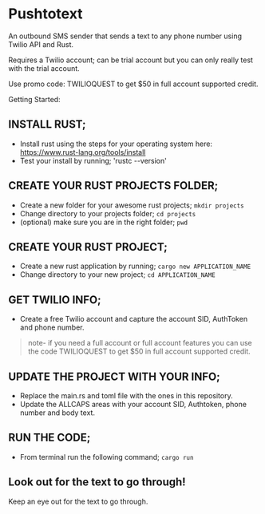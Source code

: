 # Pushtotext
An outbound SMS sender that sends a text to any phone number using Twilio API and Rust.

Requires a Twilio account; can be trial account but you can only really test with the trial account.

Use promo code: TWILIOQUEST to get $50 in full account supported credit.


Getting Started:

## INSTALL RUST;
- Install rust using the steps for your operating system here: https://www.rust-lang.org/tools/install
- Test your install by running; 'rustc --version'

## CREATE YOUR RUST PROJECTS FOLDER;
- Create a new folder for your awesome rust projects; `mkdir projects`
- Change directory to your projects folder; `cd projects`
- (optional) make sure you are in the right folder; `pwd`

## CREATE YOUR RUST PROJECT;
- Create a new rust application by running; `cargo new APPLICATION_NAME`
- Change directory to your new project; `cd APPLICATION_NAME`

## GET TWILIO INFO;
- Create a free Twilio account and capture the account SID, AuthToken and phone number.
> note- if you need a full account or full account features you can use the code TWILIOQUEST to get $50 in full account supported credit.

## UPDATE THE PROJECT WITH YOUR INFO;
- Replace the main.rs and toml file with the ones in this repository.
- Update the ALLCAPS areas with your account SID, Authtoken, phone number and body text.

## RUN THE CODE;
- From terminal run the following command; `cargo run`

## Look out for the text to go through!
Keep an eye out for the text to go through.






